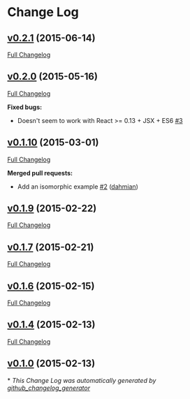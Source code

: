 # Change Log

## [v0.2.1](https://github.com/yeojz/metalsmith-react-templates/tree/v0.2.1) (2015-06-14)

[Full Changelog](https://github.com/yeojz/metalsmith-react-templates/compare/v0.2.0...v0.2.1)

## [v0.2.0](https://github.com/yeojz/metalsmith-react-templates/tree/v0.2.0) (2015-05-16)

[Full Changelog](https://github.com/yeojz/metalsmith-react-templates/compare/v0.1.10...v0.2.0)

**Fixed bugs:**

- Doesn't seem to work with React \>= 0.13 + JSX + ES6 [\#3](https://github.com/yeojz/metalsmith-react-templates/issues/3)

## [v0.1.10](https://github.com/yeojz/metalsmith-react-templates/tree/v0.1.10) (2015-03-01)

[Full Changelog](https://github.com/yeojz/metalsmith-react-templates/compare/v0.1.9...v0.1.10)

**Merged pull requests:**

- Add an isomorphic example [\#2](https://github.com/yeojz/metalsmith-react-templates/pull/2) ([dahmian](https://github.com/dahmian))

## [v0.1.9](https://github.com/yeojz/metalsmith-react-templates/tree/v0.1.9) (2015-02-22)

[Full Changelog](https://github.com/yeojz/metalsmith-react-templates/compare/v0.1.7...v0.1.9)

## [v0.1.7](https://github.com/yeojz/metalsmith-react-templates/tree/v0.1.7) (2015-02-21)

[Full Changelog](https://github.com/yeojz/metalsmith-react-templates/compare/v0.1.6...v0.1.7)

## [v0.1.6](https://github.com/yeojz/metalsmith-react-templates/tree/v0.1.6) (2015-02-15)

[Full Changelog](https://github.com/yeojz/metalsmith-react-templates/compare/v0.1.4...v0.1.6)

## [v0.1.4](https://github.com/yeojz/metalsmith-react-templates/tree/v0.1.4) (2015-02-13)

[Full Changelog](https://github.com/yeojz/metalsmith-react-templates/compare/v0.1.0...v0.1.4)

## [v0.1.0](https://github.com/yeojz/metalsmith-react-templates/tree/v0.1.0) (2015-02-13)



\* *This Change Log was automatically generated by [github_changelog_generator](https://github.com/skywinder/Github-Changelog-Generator)*